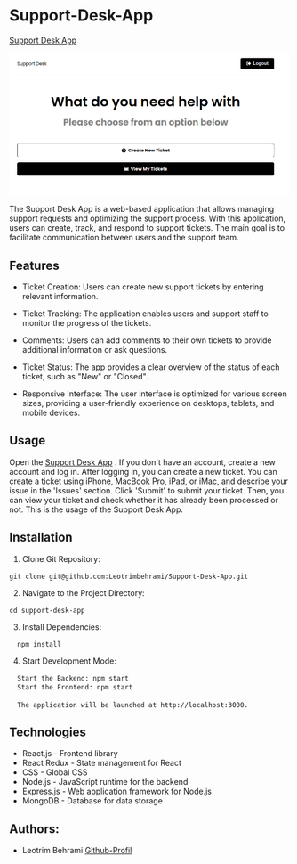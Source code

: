 # Support-Desk-App

[Support Desk App](https://support-desk-app-cvd2.onrender.com/)

![App Screenshot](./frontend/src/img/Screenshot%20from%202023-11-19%2015-14-22.png)

The Support Desk App is a web-based application that allows managing support requests and optimizing the support process. With this application, users can create, track, and respond to support tickets. The main goal is to facilitate communication between users and the support team.

## Features

- Ticket Creation: Users can create new support tickets by entering relevant information.

- Ticket Tracking: The application enables users and support staff to monitor the progress of the tickets.

- Comments: Users can add comments to their own tickets to provide additional information or ask questions.

- Ticket Status: The app provides a clear overview of the status of each ticket, such as "New" or "Closed".

- Responsive Interface: The user interface is optimized for various screen sizes, providing a user-friendly experience on desktops, tablets, and mobile devices.

## Usage

Open the [Support Desk App](https://support-desk-app-cvd2.onrender.com/) . If you don't have an account, create a new account and log in. After logging in, you can create a new ticket. You can create a ticket using iPhone, MacBook Pro, iPad, or iMac, and describe your issue in the 'Issues' section. Click 'Submit' to submit your ticket. Then, you can view your ticket and check whether it has already been processed or not. This is the usage of the Support Desk App.

## Installation 

1. Clone Git Repository:

```
git clone git@github.com:Leotrimbehrami/Support-Desk-App.git
```


2. Navigate to the Project Directory:

```
cd support-desk-app

```
3. Install Dependencies:
```
  npm install
```

4. Start Development Mode:
```
  Start the Backend: npm start
  Start the Frontend: npm start

  The application will be launched at http://localhost:3000.
```

## Technologies
- React.js - Frontend library
- React Redux - State management for React
- CSS - Global CSS
- Node.js - JavaScript runtime for the backend
- Express.js - Web application framework for Node.js
- MongoDB - Database for data storage

## Authors:
- Leotrim Behrami [Github-Profil](https://github.com/Leotrimbehrami)